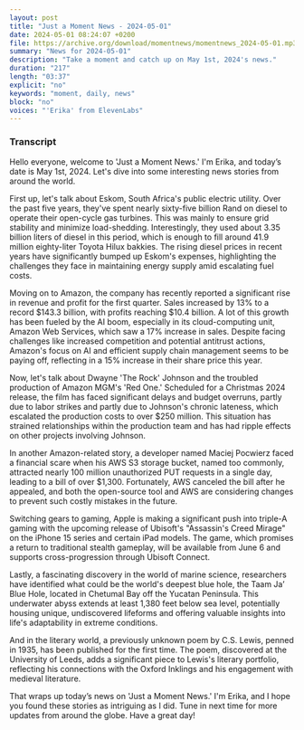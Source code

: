 ```yaml
---
layout: post
title: "Just a Moment News - 2024-05-01"
date: 2024-05-01 08:24:07 +0200
file: https://archive.org/download/momentnews/momentnews_2024-05-01.mp3
summary: "News for 2024-05-01"
description: "Take a moment and catch up on May 1st, 2024's news."
duration: "217"
length: "03:37"
explicit: "no"
keywords: "moment, daily, news"
block: "no"
voices: "'Erika' from ElevenLabs"
---
```


### Transcript

Hello everyone, welcome to 'Just a Moment News.' I'm Erika, and today’s date is May 1st, 2024. Let's dive into some interesting news stories from around the world.

First up, let's talk about Eskom, South Africa's public electric utility. Over the past five years, they've spent nearly sixty-five billion Rand on diesel to operate their open-cycle gas turbines. This was mainly to ensure grid stability and minimize load-shedding. Interestingly, they used about 3.35 billion liters of diesel in this period, which is enough to fill around 41.9 million eighty-liter Toyota Hilux bakkies. The rising diesel prices in recent years have significantly bumped up Eskom's expenses, highlighting the challenges they face in maintaining energy supply amid escalating fuel costs.

Moving on to Amazon, the company has recently reported a significant rise in revenue and profit for the first quarter. Sales increased by 13% to a record $143.3 billion, with profits reaching $10.4 billion. A lot of this growth has been fueled by the AI boom, especially in its cloud-computing unit, Amazon Web Services, which saw a 17% increase in sales. Despite facing challenges like increased competition and potential antitrust actions, Amazon's focus on AI and efficient supply chain management seems to be paying off, reflecting in a 15% increase in their share price this year.

Now, let's talk about Dwayne 'The Rock' Johnson and the troubled production of Amazon MGM's 'Red One.' Scheduled for a Christmas 2024 release, the film has faced significant delays and budget overruns, partly due to labor strikes and partly due to Johnson's chronic lateness, which escalated the production costs to over $250 million. This situation has strained relationships within the production team and has had ripple effects on other projects involving Johnson.

In another Amazon-related story, a developer named Maciej Pocwierz faced a financial scare when his AWS S3 storage bucket, named too commonly, attracted nearly 100 million unauthorized PUT requests in a single day, leading to a bill of over $1,300. Fortunately, AWS canceled the bill after he appealed, and both the open-source tool and AWS are considering changes to prevent such costly mistakes in the future.

Switching gears to gaming, Apple is making a significant push into triple-A gaming with the upcoming release of Ubisoft's "Assassin's Creed Mirage" on the iPhone 15 series and certain iPad models. The game, which promises a return to traditional stealth gameplay, will be available from June 6 and supports cross-progression through Ubisoft Connect.

Lastly, a fascinating discovery in the world of marine science, researchers have identified what could be the world's deepest blue hole, the Taam Ja’ Blue Hole, located in Chetumal Bay off the Yucatan Peninsula. This underwater abyss extends at least 1,380 feet below sea level, potentially housing unique, undiscovered lifeforms and offering valuable insights into life's adaptability in extreme conditions.

And in the literary world, a previously unknown poem by C.S. Lewis, penned in 1935, has been published for the first time. The poem, discovered at the University of Leeds, adds a significant piece to Lewis's literary portfolio, reflecting his connections with the Oxford Inklings and his engagement with medieval literature.

That wraps up today’s news on 'Just a Moment News.' I'm Erika, and I hope you found these stories as intriguing as I did. Tune in next time for more updates from around the globe. Have a great day!
